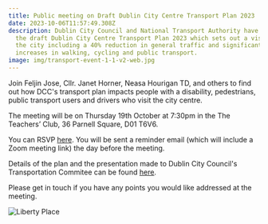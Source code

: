 ```yaml
---
title: Public meeting on Draft Dublin City Centre Transport Plan 2023
date: 2023-10-06T11:57:49.308Z
description: Dublin City Council and National Transport Authority have published
  the draft Dublin City Centre Transport Plan 2023 which sets out a vision for
  the city including a 40% reduction in general traffic and significant
  increases in walking, cycling and public transport.
image: img/transport-event-1-1-v2-web.jpg
---
```

Join Feljin Jose, Cllr. Janet Horner, Neasa Hourigan TD, and others to find out how DCC's transport plan impacts people with a disability, pedestrians, public transport users and drivers who visit the city centre.

The meeting will be on Thursday 19th October at 7:30pm in the The Teachers’ Club, 36 Parnell Square, D01 T6V6.

You can RSVP [here](https://m.neasahourigan.com/dcc-transport-plan).  You will be sent a reminder email (which will include a Zoom meeting link) the day before the meeting.

Details of the plan and the presentation made to Dublin City Council's Transportation Commitee can be found [here](https://consultation.dublincity.ie/traffic-and-transport/draft-dublin-city-centre-transport-plan/).

Please get in touch if you have any points you would like addressed at the meeting.

![Liberty Place](/img/transport-scheme-lib-place.png)